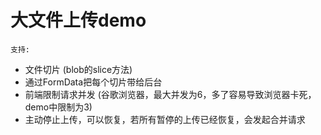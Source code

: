 # 大文件上传demo
`支持:`
- 文件切片 (blob的slice方法)
- 通过FormData把每个切片带给后台
- 前端限制请求并发 (谷歌浏览器，最大并发为6，多了容易导致浏览器卡死，demo中限制为3)
- 主动停止上传，可以恢复，若所有暂停的上传已经恢复，会发起合并请求
